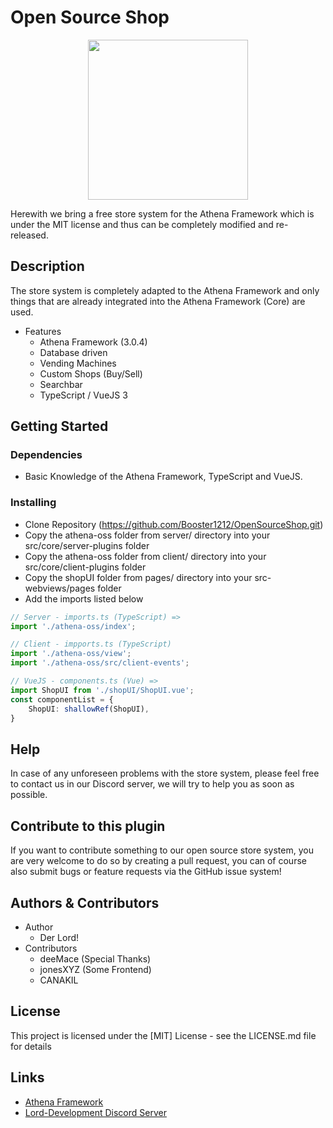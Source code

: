 # Open Source Shop
<p align="center">
<img src="https://user-images.githubusercontent.com/82890183/157355387-465bf4ca-382c-4e90-85ea-3fb05fab5984.png" style="text-align:center; width:256px; height:256px;"/>
</p>
Herewith we bring a free store system for the Athena Framework which is under the MIT license and thus can be completely modified and re-released.

## Description
The store system is completely adapted to the Athena Framework and only things that are already integrated into the Athena Framework (Core) are used.
* Features
  * Athena Framework (3.0.4)
  * Database driven
  * Vending Machines
  * Custom Shops (Buy/Sell)
  * Searchbar
  * TypeScript / VueJS 3

## Getting Started

### Dependencies

* Basic Knowledge of the Athena Framework, TypeScript and VueJS.

### Installing

* Clone Repository (https://github.com/Booster1212/OpenSourceShop.git)
* Copy the athena-oss folder from server/ directory into your src/core/server-plugins folder
* Copy the athena-oss folder from client/ directory into your src/core/client-plugins folder
* Copy the shopUI folder from pages/ directory into your src-webviews/pages folder
* Add the imports listed below
```typescript
// Server - imports.ts (TypeScript) => 
import './athena-oss/index';

// Client - impports.ts (TypeScript)
import './athena-oss/view';
import './athena-oss/src/client-events';

// VueJS - components.ts (Vue) =>
import ShopUI from './shopUI/ShopUI.vue';
const componentList = {
    ShopUI: shallowRef(ShopUI),
}
```

## Help

In case of any unforeseen problems with the store system, please feel free to contact us in our Discord server, we will try to help you as soon as possible.

## Contribute to this plugin

If you want to contribute something to our open source store system, you are very welcome to do so by creating a pull request, you can of course also submit bugs or feature requests via the GitHub issue system!

## Authors & Contributors
* Author
  * Der Lord!
* Contributors
  * deeMace (Special Thanks)
  * jonesXYZ (Some Frontend)
  * CANAKIL

## License

This project is licensed under the [MIT] License - see the LICENSE.md file for details

## Links

* [Athena Framework](https://athenaframework.com/)
* [Lord-Development Discord Server](https://discord.gg/UzyFp8SKKg)
